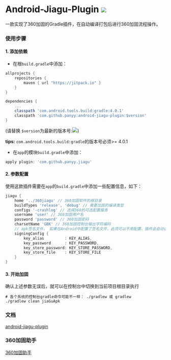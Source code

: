 # Android-Jiagu-Plugin [![](https://jitpack.io/v/panyy/android-jiagu-plugin.svg)](https://jitpack.io/#panyy/android-jiagu-plugin)

一款实现了360加固的Gradle插件，在自动编译打包后进行360加固流程操作。

### 使用步骤

#### 1. 添加依赖

* 在根`build.gradle`中添加：

```groovy
allprojects {
    repositories {
        maven { url "https://jitpack.io" }
    }
}

dependencies {
    ...
    classpath 'com.android.tools.build:gradle:4.0.1'
    classpath 'com.github.panyy:android-jiagu-plugin:$version'
}
```

(请替换 `$version`为最新的版本号:[![](https://jitpack.io/v/panyy/android-jiagu-plugin.svg)](https://jitpack.io/#panyy/android-jiagu-plugin))

**tips:** `com.android.tools.build:gradle`的版本号必须>= 4.0.1

* 在`app`的模块`build.gradle`中添加：

```groovy
apply plugin: 'com.github.panyy.jiagu'
```

#### 2. 参数配置

使用这款插件需要在`app`的`build.gradle`中添加一些配置信息，如下：

```groovy
jiagu {
    home '../360jiagu' // 360加固软件的根目录
    buildTypes 'release', 'debug' // 需要加固的编译类型
    configs '-crashlog' // 选择360的可选配置服务
    username 'user' // 360加固用户名
    password 'password' // 360加固密码
    charsetName 'GBK' // 360加固控制台输出字符编码
    // apk签名文件， 如果在Android中配置了签名文件，此项可以不用配置，插件会自动读取名为'release'的签名文件
    signingConfig { 
        key_alias         : KEY_ALIAS, 
        key_password      : KEY_PASSWORD,
        key_store_password: KEY_STORE_PASSWORD,
        key_store_file    : KEY_STORE_FILE
    }
}
```

#### 3. 开始加固

确认上述参数无误后，就可以在控制台中切换到当前项目根目录执行

```shell
# 各个系统的控制台gradle命令可能不一样： ./gradlew 或 gradlew 
./gradlew clean jiaGuApk 
```

### 文档

[android-jiagu-plugin](https://panyy.github.io/android-jiagu-plugin/plugin/com.github.panyy.jiagu/index.html)

### 360加固助手

[360加固助手](https://jiagu.360.cn/#/global/download)

